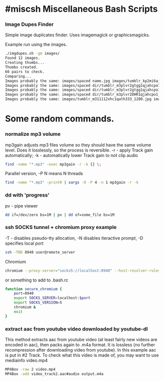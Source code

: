 #miscsh
Miscellaneous Bash Scripts
======

### Image Dupes Finder

Simple image duplicates finder. Uses imagemagick or graphicsmagicks.

Example run using the images.

```sh
./imgdupes.sh -gm images/
Found 12 images.
Creating thumbs...
Thumbs created.     
66 pairs to check.
Comparing...
Images probably the same: images/spaced name.jpg images/tumblr_kp2mi6ajzg1qzv5pwo1_500.jpg
Images probably the same: images/spaced dir/tumblr_m3plvr2gtgg1qjahcpo1_250.jpg images/spaced dir/tumblr_m3plvr2DHR1qjahcpo1_250.jpg
Images probably the same: images/spaced dir/tumblr_m3plvr2gtgg1qjahcpo1_250.jpg images/tumblr_m3plvr2DHR1qjahcpo1_250.jpg
Images probably the same: images/spaced dir/tumblr_m3plvr2DHR1qjahcpo1_250.jpg images/tumblr_m3plvr2DHR1qjahcpo1_250.jpg
Images probably the same: images/tumblr_m311112xhc1qath333_1280.jpg images/dir/tumblr_m3pua02xhc1qathi4o1_1280.jpg
```

Some random commands.
======

### normalize mp3 volume

mp3gain adjusts mp3 files volume so they should have the same volume level. Does it losslessly, so the process is reversible.
-r - apply Track gain automatically; -k - automatically lower Track gain to not clip audio

```sh
find -name "*.mp3" -exec mp3gain -r -k {} \;
```
Parallel version, -P N means N threads
```sh
find -name "*.mp3" -print0 | xargs -0 -P 4 -n 1 mp3gain -r -k
```

### dd with 'progress'

pv - pipe viewer

```sh
dd if=/dev/zero bs=1M | pv | dd of=some_file bs=1M
```

### ssh SOCKS tunnel + chromium proxy example

-T - disables pseudo-tty allocation, -N disables iteractive prompt, -D specifies local port

```sh
ssh -TND 8940 user@remote_server
```

Chromium

```sh
chromium --proxy-server="socks5://localhost:8940" --host-resolver-rules="MAP * 0.0.0.0 , EXCLUDE localhost"
```
or something to add to .bash.rc
```sh
function secure_chromium {
    port=8940
    export SOCKS_SERVER=localhost:$port
    export SOCKS_VERSION=5
    chromium &
    exit
}
```

### extract aac from youtube video downloaded by youtube-dl

This method extracts aac from youtube video (at least fairly new videos are encoded in aac), then packs again to .m4a format. It is lossless (no further recompression after downloading video from youtube). In this example aac is put in #2 Track. To check what this video is made of, you may want to use mediainfo video.mp4

```sh
MP4Box -raw 2 video.mp4
MP4Box -add video_track2.aac#audio output.m4a
```

